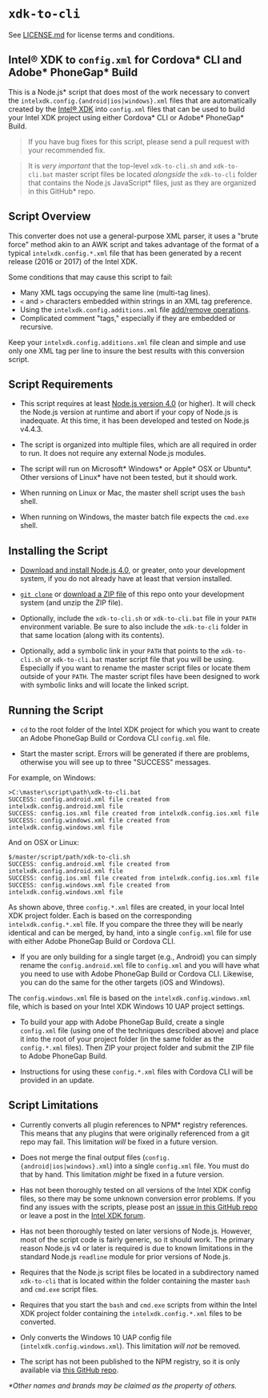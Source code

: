 `xdk-to-cli`
============
See [LICENSE.md](LICENSE.md) for license terms and conditions.


Intel® XDK to `config.xml` for Cordova\* CLI and Adobe\* PhoneGap\* Build
-------------------------------------------------------------------------
This is a Node.js\* script that does most of the work necessary to
convert the `intelxdk.config.{android|ios|windows}.xml` files that
are automatically created by the [Intel® XDK](http://xdk.intel.com)
into `config.xml` files that can be used to build your Intel XDK
project using either Cordova\* CLI or Adobe\* PhoneGap\* Build.

> If you have bug fixes for this script, please send a pull request
> with your recommended fix.

> It is *very important* that the top-level `xdk-to-cli.sh` and
> `xdk-to-cli.bat` master script files be located *alongside* the
> `xdk-to-cli` folder that contains the Node.js JavaScript\* files,
> just as they are organized in this GitHub\* repo.


Script Overview
---------------
This converter does not use a general-purpose XML parser, it uses a
"brute force" method akin to an AWK script and takes advantage of the
format of a typical `intelxdk.config.*.xml` file that has been
generated by a recent release (2016 or 2017) of the Intel XDK.

Some conditions that may cause this script to fail:

- Many XML tags occupying the same line (multi-tag lines).
- `<` and `>` characters embedded within strings in an XML tag preference.
- Using the `intelxdk.config.additions.xml` file [add/remove operations][1].
- Complicated comment "tags," especially if they are embedded or recursive.

Keep your `intelxdk.config.additions.xml` file clean and simple and use only
one XML tag per line to insure the best results with this conversion script.


Script Requirements
-------------------
* This script requires at least [Node.js version 4.0][2] (or higher). It will
  check the Node.js version at runtime and abort if your copy of Node.js is
  inadequate. At this time, it has been developed and tested on Node.js v4.4.3.

* The script is organized into multiple files, which are all required in
  order to run. It does not require any external Node.js modules.

* The script will run on Microsoft\* Windows\* or Apple\* OSX or Ubuntu\*.
  Other versions of Linux\* have not been tested, but it should work.

* When running on Linux or Mac, the master shell script uses the `bash` shell.

* When running on Windows, the master batch file expects the `cmd.exe` shell.


Installing the Script
---------------------
* [Download and install Node.js 4.0][2], or greater, onto your development
  system, if you do not already have at least that version installed.

* [`git clone`][3] or [download a ZIP file][4] of this repo onto your
  development system (and unzip the ZIP file).

* Optionally, include the `xdk-to-cli.sh` or `xdk-to-cli.bat` file in your
  `PATH` environment variable. Be sure to also include the `xdk-to-cli`
  folder in that same location (along with its contents).

* Optionally, add a symbolic link in your `PATH` that points to the
  `xdk-to-cli.sh` or `xdk-to-cli.bat` master script file that you will be
  using. Especially if you want to rename the master script files or locate
  them outside of your `PATH`. The master script files have been
  designed to work with symbolic links and will locate the linked script.


Running the Script
------------------
* `cd` to the root folder of the Intel XDK project for which you want to
  create an Adobe PhoneGap Build or Cordova CLI `config.xml` file.

* Start the master script. Errors will be generated if there are problems,
  otherwise you will see up to three "SUCCESS" messages.

For example, on Windows:

~~~
>C:\master\script\path\xdk-to-cli.bat
SUCCESS: config.android.xml file created from intelxdk.config.android.xml file
SUCCESS: config.ios.xml file created from intelxdk.config.ios.xml file
SUCCESS: config.windows.xml file created from intelxdk.config.windows.xml file
~~~

And on OSX or Linux:

~~~
$/master/script/path/xdk-to-cli.sh
SUCCESS: config.android.xml file created from intelxdk.config.android.xml file
SUCCESS: config.ios.xml file created from intelxdk.config.ios.xml file
SUCCESS: config.windows.xml file created from intelxdk.config.windows.xml file
~~~

As shown above, three `config.*.xml` files are created, in your local Intel
XDK project folder. Each is based on the corresponding `intelxdk.config.*.xml`
file. If you compare the three they will be nearly identical and can be
merged, by hand, into a single `config.xml` file for use with either Adobe
PhoneGap Build or Cordova CLI.

* If you are only building for a single target (e.g., Android) you can simply
  rename the `config.android.xml` file to `config.xml` and you will have what
  you need to use with Adobe PhoneGap Build or Cordova CLI. Likewise, you can
  do the same for the other targets (iOS and Windows).

The `config.windows.xml` file is based on the `intelxdk.config.windows.xml`
file, which is based on your Intel XDK Windows 10 UAP project settings.

* To build your app with Adobe PhoneGap Build, create a single `config.xml`
  file (using one of the techniques described above) and place it into the root
  of your project folder (in the same folder as the `config.*.xml` files).
  Then ZIP your project folder and submit the ZIP file to Adobe PhoneGap Build.

* Instructions for using these `config.*.xml` files with Cordova CLI will be
  provided in an update.


Script Limitations
------------------
* Currently converts all plugin references to NPM\* registry references. This
  means that any plugins that were originally referenced from a git repo may
  fail. This limitation *will* be fixed in a future version.

* Does not merge the final output files (`config.{android|ios|windows}.xml`)
  into a single `config.xml` file. You must do that by hand. This limitation
  *might* be fixed in a future version.

* Has not been thoroughly tested on all versions of the Intel XDK config
  files, so there may be some unknown conversion error problems. If you find
  any issues with the scripts, please post an [issue in this GitHub repo][6]
  or leave a post in the [Intel XDK forum][5].

* Has not been thoroughly tested on later versions of Node.js. However,
  most of the script code is fairly generic, so it should work. The primary
  reason Node.js v4 or later is required is due to known limitations in the
  standard Node.js `readline` module for prior versions of Node.js.

* Requires that the Node.js script files be located in a subdirectory
  named `xdk-to-cli` that is located within the folder containing the
  master `bash` and `cmd.exe` script files.

* Requires that you start the `bash` and `cmd.exe` scripts from within the
  Intel XDK project folder containing the `intelxdk.config.*.xml` files
  to be converted.

* Only converts the Windows 10 UAP config file (`intelxdk.config.windows.xml`).
  This limitation *will not* be removed.

* The script has not been published to the NPM registry, so it is only
  available via [this GitHub repo][3].


[1]: https://software.intel.com/en-us/xdk/docs/adding-special-build-options-to-your-xdk-cordova-app-with-the-intelxdk-config-additions-xml-file
[2]: https://nodejs.org/en/download/
[3]: https://github.com/xmnboy/xdk-to-cli.git
[4]: https://github.com/xmnboy/xdk-to-cli/archive/master.zip
[5]: https://software.intel.com/en-us/forums/intel-xdk
[6]: https://github.com/xmnboy/xdk-to-cli/issues

_\*Other names and brands may be claimed as the property of others._
